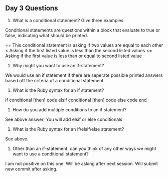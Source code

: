 ## Day 3 Questions

1. What is a conditional statement? Give three examples.

Conditional statements are questions within a block that evaluate to true or false, indicating what should be printed.

==  This conditional statement is asking if two values are equal to each other
<  Asking if the first listed value is less than the second listed values
<=  Asking if the first value is less than or equal to second listed value


1. Why might you want to use an if-statement?

We would use an if statement if there are seperate possible printed answers based off the criteria of a conditional statement.


1. What is the Ruby syntax for an if statement?

if conditional [then]
  code
elsif conditional [then]
  code
else
  code
end


1. How do you add multiple conditions to an if statement?

See above answer; You will add elsif or else conditionals


1. What is the Ruby syntax for an if/elsif/else statement?

See above.


1. Other than an if-statement, can you think of any other ways we might want to use a conditional statement?

I am not positive on this one. Will be asking after next session. Will submit new commit after asking. 
